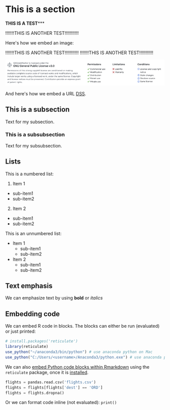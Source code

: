 # This is a section


******THIS IS A TEST*********

!!!!!!!THIS IS ANOTHER TEST!!!!!!!!!!!

Here's how we embed an image:

!!!!!!!THIS IS ANOTHER TEST!!!!!!!!!!!
!!!!!!!THIS IS ANOTHER TEST!!!!!!!!!!!

![](images/readme-license.png)

And here's how we embed a URL [DSS](https://dss.iq.harvard.edu/).

## This is a subsection

Text for my subsection.

### This is a subsubsection

Text for my subsubsection.

## Lists

This is a numbered list:

1. Item 1
  + sub-item1
  + sub-item2
2. Item 2
  + sub-item1
  + sub-item2

This is an unnumbered list:

* Item 1
  + sub-item1
  + sub-item2
* Item 2
  + sub-item1
  + sub-item2


## Text emphasis

We can emphasize text by using **bold** or *italics*


## Embedding code

We can embed R code in blocks. The blocks can either be run (evaluated) or just printed:


```r
# install.packages('reticulate')
library(reticulate)
use_python("~/anaconda3/bin/python") # use anaconda python on Mac
use_python("C:/Users/<username>/Anaconda3/python.exe") # use anaconda python on Windows
```

We can also [embed Python code blocks within Rmarkdown](https://rstudio.github.io/reticulate/articles/r_markdown.html) using the `reticulate` package, once it is [installed](https://rstudio.github.io/reticulate/index.html).


```python
flights = pandas.read.csv('flights.csv')
flights = flights[flights['dest'] == 'ORD']
flights = flights.dropna()
```

Or we can format code inline (not evaluated): `print()`
